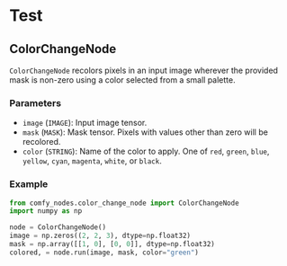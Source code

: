 # Test

## ColorChangeNode

`ColorChangeNode` recolors pixels in an input image wherever the provided mask is non-zero using a color selected from a small palette.

### Parameters

- `image` (`IMAGE`): Input image tensor.
- `mask` (`MASK`): Mask tensor. Pixels with values other than zero will be recolored.
- `color` (`STRING`): Name of the color to apply. One of `red`, `green`, `blue`, `yellow`, `cyan`, `magenta`, `white`, or `black`.

### Example

```python
from comfy_nodes.color_change_node import ColorChangeNode
import numpy as np

node = ColorChangeNode()
image = np.zeros((2, 2, 3), dtype=np.float32)
mask = np.array([[1, 0], [0, 0]], dtype=np.float32)
colored, = node.run(image, mask, color="green")
```
